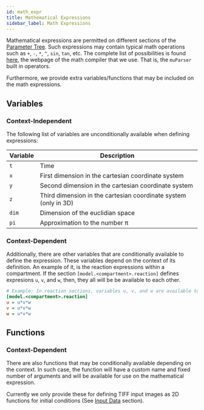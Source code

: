```yaml
---
id: math_expr
title: Mathematical Expressions
sidebar_label: Math Expressions
---
```


Mathematical expressions are permitted on different sections of the
[Parameter Tree](param_tree.md). Such expressions may contain typical math
operations such as `+`, `-`, `*`, `^`, `sin`, `tan`, etc. The complete list of
possibilities is found [here](https://beltoforion.de/en/muparser/features.php),
the webpage of the math compiler that we use. That is, the `muParser` built in
operators.

Furthermore, we provide extra variables/functions that may be included on the
math expressions.

## Variables
### Context-Independent

The following list of variables are unconditionally available when defining
expressions:

| Variable | Description |
| -------- | ----------- |
| `t`      | Time
| `x`      | First dimension in the cartesian coordinate system
| `y`      | Second dimension in the cartesian coordinate system
| `z`      | Third dimension in the cartesian coordinate system (only in 3D)
| `dim`    | Dimension of the euclidian space
| `pi`     | Approximation to the number π

### Context-Dependent

Additionally, there are other variables that are conditionally available to
define the expression. These variables depend on the context of its definition.
An example of it, is the reaction expressions within a compartment. If the
section `[model.<compartment>.reaction]` defines expresions `u`, `v`, and `w`,
then, they all will be be available to each other.

```ini
# Example: In reaction sections, variables u, v, and w are available to each other
[model.<compartment>.reaction]
u = u*v*w
v = u*v*w
w = u*v*w
```

## Functions

### Context-Dependent

There are also functions that may be conditionally available depending on the
context. In such case, the function will have a custom name and fixed number of
arguments and will be available for use on the mathematical expression.

Currently we only provide these for defining TIFF input images as 2D functions
for initial conditions (See [Input Data](input_data.md) section).
